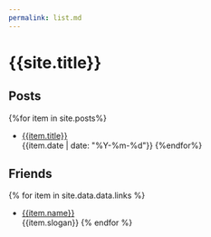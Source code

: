 ```yaml
---
permalink: list.md
---
```


# {{site.title}}

## Posts
{%for item in site.posts%}
- [{{item.title}}](https://jw1.dev{{item.url}})  
  {{item.date | date: "%Y-%m-%d"}}
{%endfor%}

## Friends

{% for item in site.data.data.links %}
- [{{item.name}}]({{item.url}})  
  {{item.slogan}}
{% endfor %}